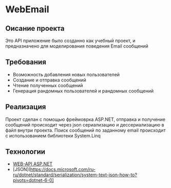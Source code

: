 # WebEmail
## Оисание проекта
Это API приложение было созданно как учебный проект, и предназначено для моделирования поведения Email сообщений
## Требования
+ Возможность добавления новых пользователей
+ Создание и отправка сообщений
+ Чтение полученных сообщений
+ Генерация рандомных пользователей и рандомных сообщений
## Реализация
Проект сделан с помощью фреймоврка ASP.NET, отправка и получение сообщений происходит через 
json сериализацию и дессериализацию в файл внутри проекта. Поиск сообщений по заданному email происходит с использованием библиотеки System.Linq
## Технологии
+ [WEB-API ASP.NET](https://docs.microsoft.com/ru-ru/aspnet/web-api/)
+ [JSON](https://docs.microsoft.com/ru-ru/dotnet/standard/serialization/system-text-json-how-to?pivots=dotnet-6-0]
